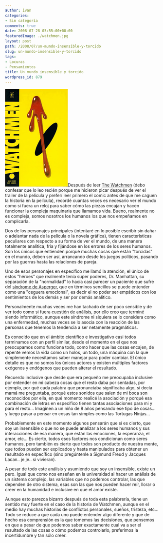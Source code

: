 ```yaml
---
author: ivan
categories:
- Sin categoría
comments: true
date: 2008-07-28 05:55:00+00:00
featuredImage: ./watchmen.jpg
layout: post
path: /2008/07/un-mundo-insensible-y-torcido
slug: un-mundo-insensible-y-torcido
tags:
- Locuras
- Pensamientos
title: Un mundo insensible y torcido
wordpress_id: 879
---
```


[![](./watchmen.jpg)](http://3.bp.blogspot.com/_T2UWuNJg3dQ/SXeXOV_cj0I/AAAAAAAABTo/xqIZeG3ks5s/s1600-h/watchmen.jpg)Después de leer [The Watchmen](http://es.wikipedia.org/wiki/Watchmen) (debo confesar que lo leo recién porque me hicieron picar después de ver el trailer de la película y preferí leer primero el comic antes de que me caguen la historia en la película), recordé cuantas veces es necesario ver el mundo como si fuera un reloj para saber cómo las piezas encajan y hacen funcionar la compleja maquinaria que llamamos vida. Bueno, realmente no es compleja, somos nosotros los humanos los que nos empeñamos en complicarla.

Dos de los personajes principales (intentaré en lo posible escribir sin dañar o adelantar nada de la película o la novela gráfica), tienen características peculiares con respecto a su forma de ver el mundo, de una manera totalmente analítica, fría y fijándose en los errores de los seres humanos. Son los únicos que entienden porqué muchas cosas que están "torcidas" en el mundo, deben ser así, arrancando desde los juegos políticos, pasando por las guerras hasta las relaciones de pareja.

Uno de esos personajes en específico me llamó la atención, el único de estos "héroes" que realmente tenía super poderes, Dr. Manhattan, su separación de la "normalidad" lo hacía casi parecer un paciente que sufre del [síndrome de Asperger](http://es.wikipedia.org/wiki/Asperger), que en términos sencillos se puede entender como una "ceguera emocional", es decir el no poder ser empáticos con los sentimientos de los demás y ser por demás analítico.

Personalmente muchas veces me han tachado de ser poco sensible y de ver todo como si fuera cuestión de análisis, por ello creo que terminé siendo informático, aunque este síndrome ni siquiera se lo considera como una enfermedad, muchas veces se lo asocia con la reacción de las personas que tenemos la tendencia a ser netamente pragmáticos.

Es conocido que en el ámbito científico e investigativo casi todos terminamos con un perfil similar, desde el momento en el que nos preocupamos como funciona todo, como hacer que las cosas encajen, de repente vemos la vida como un holos, un todo, una máquina con la que simplemente necesitamos saber manejar para poder cambiar. El único detalle es que no somos los únicos actores y existen múltiples factores exógenos y endógenos que pueden alterar el resultado.

Recuerdo inclusive que desde que era pequeño me preocupaba inclusive por entender en mi cabeza cosas que el resto daba por sentadas, por ejemplo, por qué cada palabra que pronunciaba significaba algo, si decía mamá me preguntaba, porqué estos sonidos que salen de mi boca son reconocidos por ella, en qué momento realicé la asociación y porqué esa combinación de letras en específico tienen tantas asociaciones para mi y para el resto... Imaginen a un niño de 8 años pensando ese tipo de cosas... y luego pasar a pensar en cosas tan simples como las Tortugas Ninjas...

Probablemente en este momento algunos pensarán que sí es cierto, que soy un insensible o que no se puede analizar a los seres humanos y sus interacciones de esa manera, que están las emociones, la esperanza, el amor, etc... Es cierto, todos esos factores nos condicionan como seres humanos, pero también es cierto que todos son producto de nuestra mente, que todos pueden ser explicados y hasta manipulados para obtener un resultado en específico (sino pregúntenle a Sigmund Freud y Jacques Lacan.. je je.. si vivieran).

A pesar de todo este análisis y asumiendo que soy un insensible, existe un pero. Igual que como nos enseñan en la universidad al hacer un análisis de un sistema complejo, las variables que no podemos controlar, las que dependen de otro sistema, esas son las que nos pueden hacer reír, llorar o creer en la humanidad e inclusive en que el amor existe.

Aunque esto parezca bizarro después de toda esta palabrería, tiene un sentido muy fuerte en el caso de la historia de Watchmen, aunque en el medio hay muchas historias de conflictos personales, sueños, tristeza, etc... Todo se reduce a que cada uno puede entender algo diferente y que de hecho esa comprensión es la que tomemos las decisiones, que pensemos en que a pesar de que podemos saber exactamente cual va a ser el resultado de las cosas o cómo podemos controlarlo, preferimos la incertidumbre y tan sólo creer.